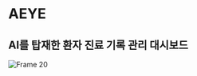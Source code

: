 # AEYE

## AI를 탑재한 환자 진료 기록 관리 대시보드

![Frame 20](https://github.com/user-attachments/assets/5dcf6f0e-7afc-43d2-8de0-ca1fc2fe4a22)
